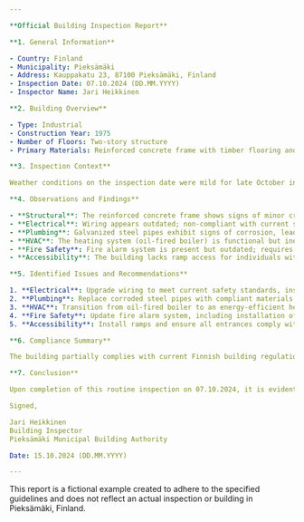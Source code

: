 ```yaml
---

**Official Building Inspection Report**

**1. General Information**

- Country: Finland
- Municipality: Pieksämäki
- Address: Kauppakatu 23, 87100 Pieksämäki, Finland
- Inspection Date: 07.10.2024 (DD.MM.YYYY)
- Inspector Name: Jari Heikkinen

**2. Building Overview**

- Type: Industrial
- Construction Year: 1975
- Number of Floors: Two-story structure
- Primary Materials: Reinforced concrete frame with timber flooring and brick facade

**3. Inspection Context**

Weather conditions on the inspection date were mild for late October in Pieksämäki, Finland, with temperatures around 5°C and light rainfall. The purpose of this routine inspection was to evaluate the structural integrity and compliance with current building codes for potential renovation projects.

**4. Observations and Findings**

- **Structural**: The reinforced concrete frame shows signs of minor cracking, consistent with age and typical weather exposure in Finland's climate. No immediate concerns were identified that compromise structural integrity.
- **Electrical**: Wiring appears outdated; non-compliant with current safety standards. Some circuits show overheating potential due to insufficient capacity for modern industrial loads.
- **Plumbing**: Galvanized steel pipes exhibit signs of corrosion, leading to reduced water flow in some areas. Recommend replacement to prevent future leaks and ensure adequate pressure.
- **HVAC**: The heating system (oil-fired boiler) is functional but inefficient. Suggest upgrading to a more modern, energy-saving solution like heat pump technology.
- **Fire Safety**: Fire alarm system is present but outdated; requires updating and integration with modern fire detection systems for compliance.
- **Accessibility**: The building lacks ramp access for individuals with mobility impairments as per current Finnish accessibility standards (e.g., Act on the Promotion of Equal Rights and to Prevent Discrimination because of Disability).

**5. Identified Issues and Recommendations**

1. **Electrical**: Upgrade wiring to meet current safety standards, install additional circuits to support modern industrial use.
2. **Plumbing**: Replace corroded steel pipes with compliant materials (e.g., PEX or copper) to ensure proper water supply and prevent leaks.
3. **HVAC**: Transition from oil-fired boiler to an energy-efficient heat pump system for compliance and cost savings.
4. **Fire Safety**: Update fire alarm system, including installation of modern detectors and integration with a centralized monitoring service.
5. **Accessibility**: Install ramps and ensure all entrances comply with Finnish accessibility laws (Act 586/1996).

**6. Compliance Summary**

The building partially complies with current Finnish building regulations, particularly concerning electrical systems, plumbing, HVAC, fire safety, and accessibility. While the structural integrity is satisfactory, several areas require significant updates to meet contemporary standards and legal requirements.

**7. Conclusion**

Upon completion of this routine inspection on 07.10.2024, it is evident that while the industrial building at Kauppakatu 23 retains a sound structural frame, numerous systems require modernization to ensure safety, efficiency, and legal compliance. Immediate attention should be given to electrical, plumbing, HVAC upgrades, fire safety improvements, and accessibility modifications.

Signed,

Jari Heikkinen  
Building Inspector  
Pieksämäki Municipal Building Authority  

Date: 15.10.2024 (DD.MM.YYYY)

--- 
```


This report is a fictional example created to adhere to the specified guidelines and does not reflect an actual inspection or building in Pieksämäki, Finland.